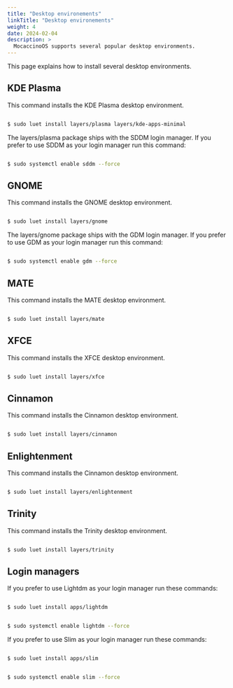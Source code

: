 ```yaml
---
title: "Desktop environements"
linkTitle: "Desktop environements"
weight: 4
date: 2024-02-04
description: >
  MocaccinoOS supports several popular desktop environments.
---
```


This page explains how to install several desktop environments.

## KDE Plasma

This command installs the KDE Plasma desktop environment.

```bash

$ sudo luet install layers/plasma layers/kde-apps-minimal

```
The layers/plasma package ships with the SDDM login manager.
If you prefer to use SDDM as your login manager run this command:

```bash

$ sudo systemctl enable sddm --force

```

## GNOME

This command installs the GNOME desktop environment.

```bash

$ sudo luet install layers/gnome

```
The layers/gnome package ships with the GDM login manager.
If you prefer to use GDM as your login manager run this command:

```bash

$ sudo systemctl enable gdm --force

```

## MATE

This command installs the MATE desktop environment.

```bash

$ sudo luet install layers/mate  

```

## XFCE

This command installs the XFCE desktop environment.

```bash

$ sudo luet install layers/xfce 

```
## Cinnamon

This command installs the Cinnamon desktop environment.

```bash

$ sudo luet install layers/cinnamon 

```

## Enlightenment

This command installs the Cinnamon desktop environment.

```bash

$ sudo luet install layers/enlightenment 

```

## Trinity

This command installs the Trinity desktop environment.

```bash

$ sudo luet install layers/trinity 

```
## Login managers

If you prefer to use Lightdm as your login manager run these commands:

```bash

$ sudo luet install apps/lightdm

```
```bash

$ sudo systemctl enable lightdm --force

```

If you prefer to use Slim as your login manager run these commands:

```bash

$ sudo luet install apps/slim

```
```bash

$ sudo systemctl enable slim --force

```
